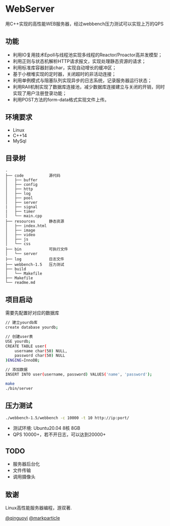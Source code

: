 # WebServer
用C++实现的高性能WEB服务器，经过webbench压力测试可以实现上万的QPS

## 功能
* 利用IO复用技术Epoll与线程池实现多线程的Reactor/Proactor高并发模型；
* 利用正则与状态机解析HTTP请求报文，实现处理静态资源的请求；
* 利用标准库容器封装char，实现自动增长的缓冲区；
* 基于小根堆实现的定时器，关闭超时的非活动连接；
* 利用单例模式与阻塞队列实现异步的日志系统，记录服务器运行状态；
* 利用RAII机制实现了数据库连接池，减少数据库连接建立与关闭的开销，同时实现了用户注册登录功能；
* 利用POST方法的form-data格式实现文件上传。


## 环境要求
* Linux
* C++14
* MySql

## 目录树
```
.
├── code           源代码
│   ├── buffer
│   ├── config
│   ├── http
│   ├── log  
│   ├── pool
│   ├── server
|   ├── signal
|   ├── timer
│   └── main.cpp
├── resources      静态资源
│   ├── index.html
│   ├── image
│   ├── video
│   ├── js
│   └── css
├── bin            可执行文件
│   └── server
├── log            日志文件
├── webbench-1.5   压力测试
├── build          
│   └── Makefile
├── Makefile
└── readme.md
```

## 项目启动
需要先配置好对应的数据库
```bash
// 建立yourdb库
create database yourdb;

// 创建user表
USE yourdb;
CREATE TABLE user(
    username char(50) NULL,
    password char(50) NULL
)ENGINE=InnoDB;

// 添加数据
INSERT INTO user(username, password) VALUES('name', 'password');
```

```bash
make
./bin/server
```

## 压力测试
```bash
./webbench-1.5/webbench -c 10000 -t 10 http://ip:port/
```
* 测试环境: Ubuntu20.04 8核 8GB 
* QPS 10000+，若不开日志，可以达到20000+

## TODO
* 服务器后台化
* 文件传输
* 调用摄像头

## 致谢
Linux高性能服务器编程，游双著.

[@qinguoyi](https://github.com/qinguoyi/TinyWebServer)
[@markparticle](https://github.com/markparticle/WebServer)